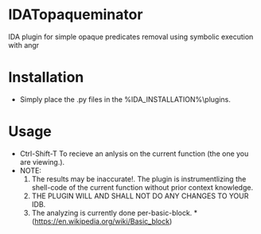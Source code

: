 # IDATopaqueminator
IDA plugin for simple opaque predicates removal using symbolic execution with angr


# Installation
- Simply place the .py files in the %IDA_INSTALLATION%\plugins.


# Usage
- Ctrl-Shift-T To recieve an anlysis on the current function (the one you are viewing.).
- NOTE:
  1. The results may be inaccurate!. The plugin is instrumentlizing the shell-code of the current function without prior context knowledge.
  2. THE PLUGIN WILL AND SHALL NOT DO ANY CHANGES TO YOUR IDB.
  3. The analyzing is currently done per-basic-block. *(https://en.wikipedia.org/wiki/Basic_block)




